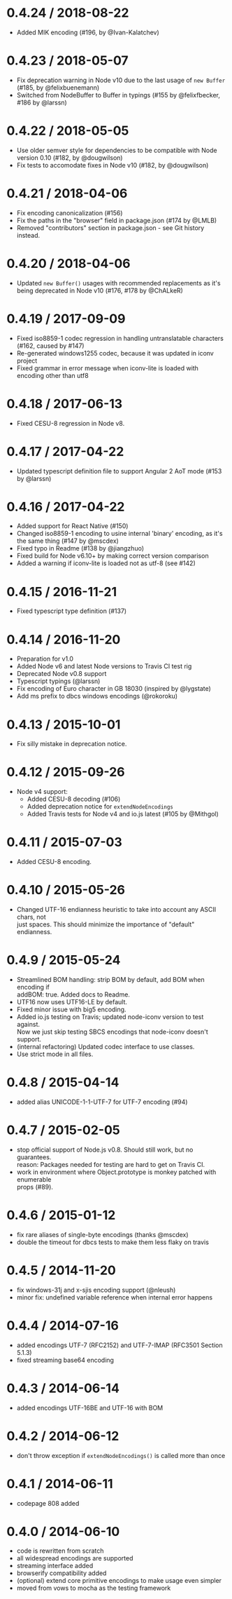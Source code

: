# 0.4.24 / 2018-08-22  
  
  * Added MIK encoding (#196, by @Ivan-Kalatchev)  
  
  
# 0.4.23 / 2018-05-07  
  
  * Fix deprecation warning in Node v10 due to the last usage of `new Buffer` (#185, by @felixbuenemann)  
  * Switched from NodeBuffer to Buffer in typings (#155 by @felixfbecker, #186 by @larssn)  
  
  
# 0.4.22 / 2018-05-05  
  
  * Use older semver style for dependencies to be compatible with Node version 0.10 (#182, by @dougwilson)  
  * Fix tests to accomodate fixes in Node v10 (#182, by @dougwilson)  
  
  
# 0.4.21 / 2018-04-06  
  
  * Fix encoding canonicalization (#156)  
  * Fix the paths in the "browser" field in package.json (#174 by @LMLB)  
  * Removed "contributors" section in package.json - see Git history instead.  
  
  
# 0.4.20 / 2018-04-06  
  
  * Updated `new Buffer()` usages with recommended replacements as it's being deprecated in Node v10 (#176, #178 by @ChALkeR)  
  
  
# 0.4.19 / 2017-09-09  
  
  * Fixed iso8859-1 codec regression in handling untranslatable characters (#162, caused by #147)  
  * Re-generated windows1255 codec, because it was updated in iconv project  
  * Fixed grammar in error message when iconv-lite is loaded with encoding other than utf8  
  
  
# 0.4.18 / 2017-06-13  
  
  * Fixed CESU-8 regression in Node v8.  
  
  
# 0.4.17 / 2017-04-22  
  
 * Updated typescript definition file to support Angular 2 AoT mode (#153 by @larssn)  
  
  
# 0.4.16 / 2017-04-22  
  
 * Added support for React Native (#150)  
 * Changed iso8859-1 encoding to usine internal 'binary' encoding, as it's the same thing (#147 by @mscdex)  
 * Fixed typo in Readme (#138 by @jiangzhuo)  
 * Fixed build for Node v6.10+ by making correct version comparison  
 * Added a warning if iconv-lite is loaded not as utf-8 (see #142)  
  
  
# 0.4.15 / 2016-11-21  
  
 * Fixed typescript type definition (#137)  
  
  
# 0.4.14 / 2016-11-20  
  
 * Preparation for v1.0  
 * Added Node v6 and latest Node versions to Travis CI test rig  
 * Deprecated Node v0.8 support  
 * Typescript typings (@larssn)  
 * Fix encoding of Euro character in GB 18030 (inspired by @lygstate)  
 * Add ms prefix to dbcs windows encodings (@rokoroku)  
  
  
# 0.4.13 / 2015-10-01  
  
 * Fix silly mistake in deprecation notice.  
  
  
# 0.4.12 / 2015-09-26  
  
 * Node v4 support:  
   * Added CESU-8 decoding (#106)  
   * Added deprecation notice for `extendNodeEncodings`  
   * Added Travis tests for Node v4 and io.js latest (#105 by @Mithgol)  
  
  
# 0.4.11 / 2015-07-03  
  
 * Added CESU-8 encoding.  
  
  
# 0.4.10 / 2015-05-26  
  
 * Changed UTF-16 endianness heuristic to take into account any ASCII chars, not  
   just spaces. This should minimize the importance of "default" endianness.  
  
  
# 0.4.9 / 2015-05-24  
  
 * Streamlined BOM handling: strip BOM by default, add BOM when encoding if  
   addBOM: true. Added docs to Readme.  
 * UTF16 now uses UTF16-LE by default.  
 * Fixed minor issue with big5 encoding.  
 * Added io.js testing on Travis; updated node-iconv version to test against.  
   Now we just skip testing SBCS encodings that node-iconv doesn't support.  
 * (internal refactoring) Updated codec interface to use classes.  
 * Use strict mode in all files.  
  
  
# 0.4.8 / 2015-04-14  
  
 * added alias UNICODE-1-1-UTF-7 for UTF-7 encoding (#94)  
  
  
# 0.4.7 / 2015-02-05  
  
 * stop official support of Node.js v0.8. Should still work, but no guarantees.  
   reason: Packages needed for testing are hard to get on Travis CI.  
 * work in environment where Object.prototype is monkey patched with enumerable  
   props (#89).  
  
  
# 0.4.6 / 2015-01-12  
  
 * fix rare aliases of single-byte encodings (thanks @mscdex)  
 * double the timeout for dbcs tests to make them less flaky on travis  
  
  
# 0.4.5 / 2014-11-20  
  
 * fix windows-31j and x-sjis encoding support (@nleush)  
 * minor fix: undefined variable reference when internal error happens  
  
  
# 0.4.4 / 2014-07-16  
  
 * added encodings UTF-7 (RFC2152) and UTF-7-IMAP (RFC3501 Section 5.1.3)  
 * fixed streaming base64 encoding  
  
  
# 0.4.3 / 2014-06-14  
  
 * added encodings UTF-16BE and UTF-16 with BOM  
  
  
# 0.4.2 / 2014-06-12  
  
 * don't throw exception if `extendNodeEncodings()` is called more than once  
  
  
# 0.4.1 / 2014-06-11  
  
 * codepage 808 added  
  
  
# 0.4.0 / 2014-06-10  
  
 * code is rewritten from scratch  
 * all widespread encodings are supported  
 * streaming interface added  
 * browserify compatibility added  
 * (optional) extend core primitive encodings to make usage even simpler  
 * moved from vows to mocha as the testing framework  
  
  

